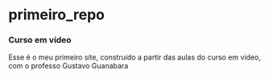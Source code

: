 # primeiro_repo

### Curso em vídeo

Esse é o meu primeiro site, construído a partir das aulas do curso em video, com o professo Gustavo Guanabara

